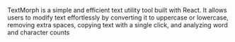 TextMorph is a simple and efficient text utility tool built with React. It allows users to modify text effortlessly by converting it to uppercase or lowercase, removing extra spaces, copying text with a single click, and analyzing word and character counts
